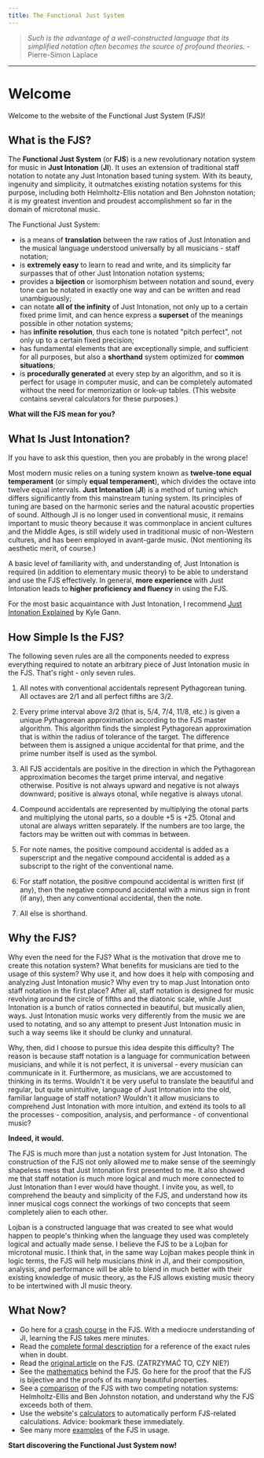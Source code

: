 ```yaml
---
title: The Functional Just System
---
```


> *Such is the advantage of a well-constructed language that its simplified notation often becomes the source of profound theories.*
> \- Pierre-Simon Laplace

---

# Welcome

Welcome to the website of the Functional Just System (FJS)!

## What is the FJS?

The **Functional Just System** (or **FJS**) is a new revolutionary notation system for music in **Just Intonation** (**JI**). It uses an extension of traditional staff notation to notate any Just Intonation based tuning system. With its beauty, ingenuity and simplicity, it outmatches existing notation systems for this purpose, including both Helmholtz-Ellis notation and Ben Johnston notation; it is my greatest invention and proudest accomplishment so far in the domain of microtonal music.

The Functional Just System:

- is a means of **translation** between the raw ratios of Just Intonation and the musical language understood universally by all musicians - staff notation;
- is **extremely easy** to learn to read and write, and its simplicity far surpasses that of other Just Intonation notation systems;
- provides a **bijection** or isomorphism between notation and sound, every tone can be notated in exactly one way and can be written and read unambiguously;
- can notate **all of the infinity** of Just Intonation, not only up to a certain fixed prime limit, and can hence express a **superset** of the meanings possible in other notation systems;
- has **infinite resolution**, thus each tone is notated "pitch perfect", not only up to a certain fixed precision;
- has fundamental elements that are exceptionally simple, and sufficient for all purposes, but also a **shorthand** system optimized for **common situations**;
- is **procedurally generated** at every step by an algorithm, and so it is perfect for usage in computer music, and can be completely automated without the need for memorization or look-up tables. (This website contains several calculators for these purposes.)

**What will the FJS mean for you?**

## What Is Just Intonation?

If you have to ask this question, then you are probably in the wrong place!

Most modern music relies on a tuning system known as **twelve-tone equal temperament** (or simply **equal temperament**), which divides the octave into twelve equal intervals. **Just Intonation** (**JI**) is a method of tuning which differs significantly from this mainstream tuning system. Its principles of tuning are based on the harmonic series and the natural acoustic properties of sound. Although JI is no longer used in conventional music, it remains important to music theory because it was commonplace in ancient cultures and the Middle Ages, is still widely used in traditional music of non-Western cultures, and has been employed in avant-garde music. (Not mentioning its aesthetic merit, of course.)

A basic level of familiarity with, and understanding of, Just Intonation is required (in addition to elementary music theory) to be able to understand and use the FJS effectively. In general, **more experience** with Just Intonation leads to **higher proficiency and fluency** in using the FJS.

For the most basic acquaintance with Just Intonation, I recommend [Just Intonation Explained](https://www.kylegann.com/tuning.html) by Kyle Gann.

## How Simple Is the FJS?

The following seven rules are all the components needed to express everything required to notate an arbitrary piece of Just Intonation music in the FJS. That's right - only seven rules.

1. All notes with conventional accidentals represent Pythagorean tuning. All octaves are 2/1 and all perfect fifths are 3/2.

2. Every prime interval above 3/2 (that is, 5/4, 7/4, 11/8, etc.) is given a unique Pythagorean approximation according to the FJS master algorithm. This algorithm finds the simplest Pythagorean approximation that is within the radius of tolerance of the target. The difference between them is assigned a unique accidental for that prime, and the prime number itself is used as the symbol.

3. All FJS accidentals are positive in the direction in which the Pythagorean approximation becomes the target prime interval, and negative otherwise. Positive is not always upward and negative is not always downward; positive is always otonal, while negative is always utonal.

4. Compound accidentals are represented by multiplying the otonal parts and multiplying the utonal parts, so a double +5 is +25. Otonal and utonal are always written separately. If the numbers are too large, the factors may be written out with commas in between.

5. For note names, the positive compound accidental is added as a superscript and the negative compound accidental is added as a subscript to the right of the conventional name.

6. For staff notation, the positive compound accidental is written first (if any), then the negative compound accidental with a minus sign in front (if any), then any conventional accidental, then the note.

7. All else is shorthand.

## Why the FJS?

Why even the need for the FJS? What is the motivation that drove me to create this notation system? What benefits for musicians are tied to the usage of this system? Why use it, and how does it help with composing and analyzing Just Intonation music? Why even try to map Just Intonation onto staff notation in the first place? After all, staff notation is designed for music revolving around the circle of fifths and the diatonic scale, while Just Intonation is a bunch of ratios connected in beautiful, but musically alien, ways. Just Intonation music works very differently from the music we are used to notating, and so any attempt to present Just Intonation music in such a way seems like it should be clunky and unnatural.

Why, then, did I choose to pursue this idea despite this difficulty? The reason is because staff notation is a language for communication between musicians, and while it is not perfect, it is universal - every musician can communicate in it. Furthermore, as musicians, we are accustomed to thinking in its terms. Wouldn't it be very useful to translate the beautiful and regular, but quite unintuitive, language of Just Intonation into the old, familiar language of staff notation? Wouldn't it allow musicians to comprehend Just Intonation with more intuition, and extend its tools to all the processes - composition, analysis, and performance - of conventional music?

**Indeed, it would.**

The FJS is much more than just a notation system for Just Intonation. The construction of the FJS not only allowed me to make sense of the seemingly shapeless mess that Just Intonation first presented to me. It also showed me that staff notation is much more logical and much more connected to Just Intonation than I ever would have thought. I invite you, as well, to comprehend the beauty and simplicity of the FJS, and understand how its inner musical cogs connect the workings of two concepts that seem completely alien to each other.

Lojban is a constructed language that was created to see what would happen to people's thinking when the language they used was completely logical and actually made sense. I believe the FJS to be a Lojban for microtonal music. I think that, in the same way Lojban makes people think in logic terms, the FJS will help musicians *think* in JI, and their composition, analysis, and performance will be able to blend in much better with their existing knowledge of music theory, as the FJS allows existing music theory to be intertwined with JI music theory.

## What Now?

- Go here for a [crash course](https://misotanni.bandcamp.com/album/6-digit-computer-ost) in the FJS. With a mediocre understanding of JI, learning the FJS takes mere minutes.
- Read the [complete formal description](https://misotanni.bandcamp.com/album/6-digit-computer-ost) for a reference of the exact rules when in doubt.
- Read the [original article](https://misotanni.github.io/fjs/guide.html) on the FJS. (ZATRZYMAĆ TO, CZY NIE?)
- See the [mathematics](https://misotanni.bandcamp.com/album/6-digit-computer-ost) behind the FJS. Go here for the proof that the FJS is bijective and the proofs of its many beautiful properties.
- See a [comparison](https://misotanni.bandcamp.com/album/6-digit-computer-ost) of the FJS with two competing notation systems: Helmholtz-Ellis and Ben Johnston notation, and understand why the FJS exceeds both of them.
- Use the website's [calculators](https://misotanni.bandcamp.com/album/6-digit-computer-ost) to automatically perform FJS-related calculations. Advice: bookmark these immediately.
- See many more [examples](https://misotanni.bandcamp.com/album/6-digit-computer-ost) of the FJS in usage.

**Start discovering the Functional Just System now!**